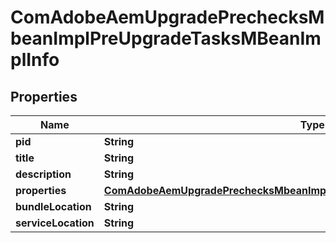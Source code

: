 

# ComAdobeAemUpgradePrechecksMbeanImplPreUpgradeTasksMBeanImplInfo

## Properties

Name | Type | Description | Notes
------------ | ------------- | ------------- | -------------
**pid** | **String** |  |  [optional]
**title** | **String** |  |  [optional]
**description** | **String** |  |  [optional]
**properties** | [**ComAdobeAemUpgradePrechecksMbeanImplPreUpgradeTasksMBeanImplProperties**](ComAdobeAemUpgradePrechecksMbeanImplPreUpgradeTasksMBeanImplProperties.md) |  |  [optional]
**bundleLocation** | **String** |  |  [optional]
**serviceLocation** | **String** |  |  [optional]



